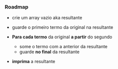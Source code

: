 ### Roadmap

- crie um array vazio aka resultante 

- guarde o primeiro termo da original na resultante

- **Para cada termo** da original **a partir** do segundo
    - some o termo com a anterior da resultante
    - guarde **no final** da resultante

- **imprima** a resultante
